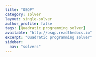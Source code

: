 ```yaml
---
title: "OSQP"
category: solver
layout: single-solver
author_profile: false
tags: [Quadratic programming solver]
available: "http://osqp.readthedocs.io"
excerpt: "Quadratic programming solver"
sidebar:
  nav: "solvers"
---
```

